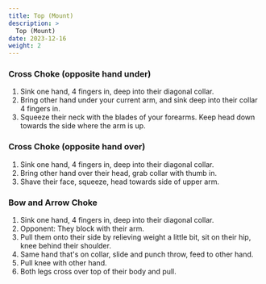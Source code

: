 ```yaml
---
title: Top (Mount)
description: >
  Top (Mount)
date: 2023-12-16
weight: 2
---
```


### Cross Choke (opposite hand under)

1. Sink one hand, 4 fingers in, deep into their diagonal collar.
2. Bring other hand under your current arm, and sink deep into their collar 4 fingers in.
3. Squeeze their neck with the blades of your forearms. Keep head down towards the side where the arm is up.

### Cross Choke (opposite hand over)

1. Sink one hand, 4 fingers in, deep into their diagonal collar.
2. Bring other hand over their head, grab collar with thumb in. 
3. Shave their face, squeeze, head towards side of upper arm.

### Bow and Arrow Choke

1. Sink one hand, 4 fingers in, deep into their diagonal collar.
1. Opponent: They block with their arm.
1. Pull them onto their side by relieving weight a little bit, sit on their hip, knee behind their shoulder.
1. Same hand that's on collar, slide and punch throw, feed to other hand.
1. Pull knee with other hand.
1. Both legs cross over top of their body and pull.
